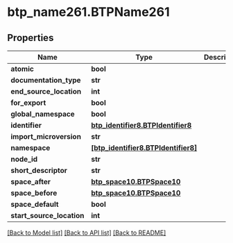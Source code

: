 # btp_name261.BTPName261

## Properties
Name | Type | Description | Notes
------------ | ------------- | ------------- | -------------
**atomic** | **bool** |  | [optional] 
**documentation_type** | **str** |  | [optional] 
**end_source_location** | **int** |  | [optional] 
**for_export** | **bool** |  | [optional] 
**global_namespace** | **bool** |  | [optional] 
**identifier** | [**btp_identifier8.BTPIdentifier8**](BTPIdentifier8.md) |  | [optional] 
**import_microversion** | **str** |  | [optional] 
**namespace** | [**[btp_identifier8.BTPIdentifier8]**](BTPIdentifier8.md) |  | [optional] 
**node_id** | **str** |  | [optional] 
**short_descriptor** | **str** |  | [optional] 
**space_after** | [**btp_space10.BTPSpace10**](BTPSpace10.md) |  | [optional] 
**space_before** | [**btp_space10.BTPSpace10**](BTPSpace10.md) |  | [optional] 
**space_default** | **bool** |  | [optional] 
**start_source_location** | **int** |  | [optional] 

[[Back to Model list]](../README.md#documentation-for-models) [[Back to API list]](../README.md#documentation-for-api-endpoints) [[Back to README]](../README.md)


